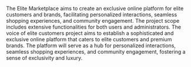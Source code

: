 The Elite Marketplace aims to create an exclusive online platform for elite customers and brands, facilitating personalized interactions, seamless shopping experiences, and community engagement. The project scope includes extensive functionalities for both users and administrators.
The voice of elite customers project aims to establish a sophisticated and exclusive online platform that caters to elite customers and premium brands. The platform will serve as a hub for personalized interactions, seamless shopping experiences, and community engagement, fostering a sense of exclusivity and luxury.

